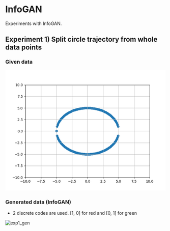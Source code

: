 # InfoGAN

Experiments with InfoGAN.


## Experiment 1) Split circle trajectory from whole data points

### Given data

![exp1](/assets/exp1/original.png)

### Generated data (InfoGAN)

* 2 discrete codes are used. [1, 0] for red and [0, 1] for green

![exp1_gen](/assets/exp1/infogan.gif)
